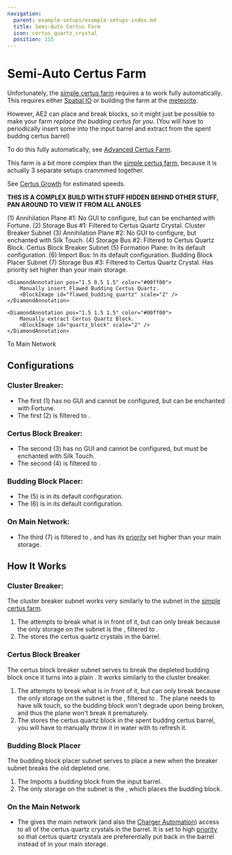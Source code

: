 ```yaml
---
navigation:
  parent: example-setups/example-setups-index.md
  title: Semi-Auto Certus Farm
  icon: certus_quartz_crystal
  position: 115
---
```


# Semi-Auto Certus Farm

Unfortunately, the [simple certus farm](simple-certus-farm.md) requires a <ItemLink id="flawless_budding_quartz" /> to work fully
automatically. This requires either [Spatial IO](../ae2-mechanics/spatial-io.md) or building the farm at the [meteorite](../ae2-mechanics/meteorites.md).

However, AE2 can place and break blocks, so it might just
be possible to make your farm *replace the budding certus for you*. (You will have to periodically insert some
<ItemLink id="flawed_budding_quartz" /> into the input barrel and extract <ItemLink id="quartz_block" /> from the spent
buddng certus barrel)

To do this fully automatically, see [Advanced Certus Farm](advanced-certus-farm.md).

This farm is a bit more complex than the [simple certus farm](simple-certus-farm.md), because it is actually
3 separate setups crammmed together.

See [Certus Growth](../ae2-mechanics/certus-growth.md) for estimated speeds.

**THIS IS A COMPLEX BUILD WITH STUFF HIDDEN BEHIND OTHER STUFF, PAN AROUND TO VIEW IT FROM ALL ANGLES**

<GameScene zoom="6" interactive={true}>
  <ImportStructure src="../assets/assemblies/semiauto_certus_farm.snbt" />

  <BoxAnnotation color="#ddaaaa" min="3.7 2 1" max="4 3 2">
        (1) Annihilation Plane #1: No GUI to configure, but can be enchanted with Fortune.
  </BoxAnnotation>

  <BoxAnnotation color="#ddaaaa" min="2 2 1" max="2.3 3 2">
        (2) Storage Bus #1: Filtered to Certus Quartz Crystal.
        <ItemImage id="certus_quartz_crystal" scale="2" />
  </BoxAnnotation>

  <DiamondAnnotation pos="3 2.5 1.5" color="#ff0000">
    Cluster Breaker Subnet
  </DiamondAnnotation>

  <BoxAnnotation color="#aaddaa" min="3.7 1 1" max="4 2 2">
        (3) Annihilation Plane #2: No GUI to configure, but enchanted with Silk Touch.
  </BoxAnnotation>

  <BoxAnnotation color="#aaddaa" min="2 1 1" max="2.3 2 2">
        (4) Storage Bus #2: Filtered to Certus Quartz Block.
        <BlockImage id="quartz_block" scale="2" />
  </BoxAnnotation>

  <DiamondAnnotation pos="3 1.5 1.5" color="#00ff00">
    Certus Block Breaker Subnet
  </DiamondAnnotation>

  <BoxAnnotation color="#ffddaa" min="4 0.7 1" max="5 1 2">
        (5) Formation Plane: In its default configuration.
  </BoxAnnotation>

  <BoxAnnotation color="#ffddaa" min="2 0 1" max="2.3 1 2">
        (6) Import Bus: In its default configuration.
  </BoxAnnotation>

  <DiamondAnnotation pos="3 0.5 1.5" color="#ddcc00">
    Budding Block Placer Subnet
  </DiamondAnnotation>

  <BoxAnnotation color="#aaaadd" min="0.7 2 1" max="1 3 2">
        (7) Storage Bus #3: Filtered to Certus Quartz Crystal. Has priority set higher than your main storage.
        <ItemImage id="certus_quartz_crystal" scale="2" />
  </BoxAnnotation>

    <DiamondAnnotation pos="1.5 0.5 1.5" color="#00ff00">
        Manually insert Flawed Budding Certus Quartz.
        <BlockImage id="flawed_budding_quartz" scale="2" />
    </DiamondAnnotation>

    <DiamondAnnotation pos="1.5 1.5 1.5" color="#00ff00">
        Manually extract Certus Quartz Block.
        <BlockImage id="quartz_block" scale="2" />
    </DiamondAnnotation>

<DiamondAnnotation pos="0.5 0.5 0" color="#00ff00">
        To Main Network
    </DiamondAnnotation>

  <IsometricCamera yaw="165" pitch="5" />
</GameScene>

## Configurations

### Cluster Breaker:

* The first <ItemLink id="annihilation_plane" /> (1) has no GUI and cannot be configured, but can be enchanted with Fortune.
* The first <ItemLink id="storage_bus" /> (2) is filtered to <ItemLink id="certus_quartz_crystal" />.

### Certus Block Breaker:

* The second <ItemLink id="annihilation_plane" /> (3) has no GUI and cannot be configured, but must be enchanted with Silk Touch.
* The second <ItemLink id="storage_bus" /> (4) is filtered to <ItemLink id="quartz_block" />.

### Budding Block Placer:

* The <ItemLink id="formation_plane" /> (5) is in its default configuration.
* The <ItemLink id="import_bus" /> (6) is in its default configuration.

### On Main Network:

* The third <ItemLink id="storage_bus" /> (7) is filtered to <ItemLink id="certus_quartz_crystal" />, and has its
  [priority](../ae2-mechanics/import-export-storage.md#storage-priority) set higher than your main storage.

## How It Works

### Cluster Breaker:

The cluster breaker subnet works very similarly to the subnet in the [simple certus farm](simple-certus-farm.md).

1. The <ItemLink id="annihilation_plane" /> attempts to break what is in front of it, but can only break <ItemLink id="quartz_cluster" />
   because the only storage on the subnet is the <ItemLink id="storage_bus" />, filtered to <ItemLink id="certus_quartz_crystal" />.
2. The <ItemLink id="storage_bus" /> stores the certus quartz crystals in the barrel.

### Certus Block Breaker

The certus block breaker subnet serves to break the depleted budding block once it turns into a plain <ItemLink id="quartz_block" />.
It works similarly to the cluster breaker.

1. The <ItemLink id="annihilation_plane" /> attempts to break what is in front of it, but can only break <ItemLink id="quartz_block" />
   because the only storage on the subnet is the <ItemLink id="storage_bus" />, filtered to <ItemLink id="quartz_block" />.
   The plane needs to have silk touch, so the budding block won't degrade upon being broken, and thus the plane won't break it prematurely.
2. The <ItemLink id="storage_bus" /> stores the certus quartz block in the spent
   buddng certus barrel, you will have to manually throw it in water with <ItemLink id="charged_certus_quartz_crystal" /> to refresh it.

### Budding Block Placer

The budding block placer subnet serves to place a new <ItemLink id="flawed_budding_quartz" /> when the breaker subnet breaks the old depleted one.

1. The <ItemLink id="import_bus" /> Imports a budding block from the input barrel.
2. The only storage on the subnet is the <ItemLink id="formation_plane" />, which places the budding block.

### On the Main Network

* The <ItemLink id="storage_bus" /> gives the main network (and also the [Charger Automation](charger-automation.md)) access to all of the certus quartz crystals in the barrel. It is set to
  high [priority](../ae2-mechanics/import-export-storage.md#storage-priority) so that certus quartz crystals are preferentially
  put back in the barrel instead of in your main storage.